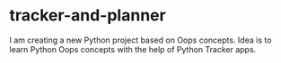 # tracker-and-planner
I am creating a new Python project based on Oops concepts. Idea is to learn Python Oops concepts with the help of Python Tracker apps.
